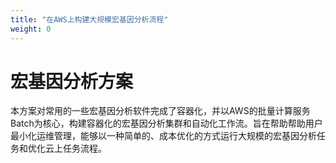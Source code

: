 ```yaml
---
title: "在AWS上构建大规模宏基因分析流程"
weight: 0
---
```


# 宏基因分析方案

本方案对常用的一些宏基因分析软件完成了容器化，并以AWS的批量计算服务Batch为核心，构建容器化的宏基因分析集群和自动化工作流。旨在帮助帮助用户最小化运维管理，能够以一种简单的、成本优化的方式运行大规模的宏基因分析任务和优化云上任务流程。